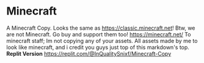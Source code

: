# Minecraft
A Minecraft Copy. Looks the same as https://classic.minecraft.net!
Btw, we are not Minecraft. Go buy and support them too! https://minecraft.net/
To minecraft staff;
Im not copying any of your assets. All assets made by me to look like minecraft, and i credit you guys just top of this markdown's top.
****Replit Version****
https://replit.com/@InQualitySnixf/Minecraft-Copy
